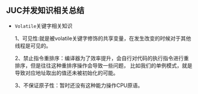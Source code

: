 ## **JUC并发知识相关总结**
  
  - `Volatile`关键字相关知识
    
    1、可见性:就是被volatile关键字修饰的共享变量，在发生改变的时候对于其他线程是可见的。
    
    2、禁止指令重排序：编译器为了效率提升，会自行对代码的执行指令进行重排序，但是往往这种重排序操作会导致一些问题，
                    比如我们的单例模式，就是导致对应地址取出的值还未被初始化的可能。
    
    3、不保证原子性：暂时还没有这种能力操作CPU原语。
    
    
    